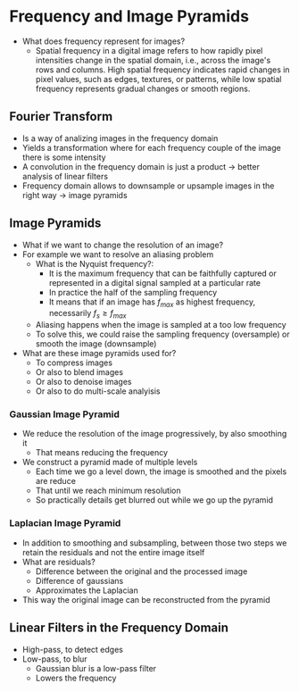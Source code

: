 # Frequency and Image Pyramids

- What does frequency represent for images?
  - Spatial frequency in a digital image refers to how rapidly pixel intensities change in the spatial domain, i.e., across the image's rows and columns. High spatial frequency indicates rapid changes in pixel values, such as edges, textures, or patterns, while low spatial frequency represents gradual changes or smooth regions.

## Fourier Transform

- Is a way of analizing images in the frequency domain
- Yields a transformation where for each frequency couple of the image there is some intensity
- A convolution in the frequency domain is just a product $\rightarrow$ better analysis of linear filters
- Frequency domain allows to downsample or upsample images in the right way $\rightarrow$ image pyramids

## Image Pyramids

- What if we want to change the resolution of an image?
- For example we want to resolve an aliasing problem
  - What is the Nyquist frequency?:
    - It is the maximum frequency that can be faithfully captured or represented in a digital signal sampled at a particular rate
    - In practice the half of the sampling frequency
    - It means that if an image has $f_{max}$ as highest frequency, necessarily $f_s \geq f_{max}$
  - Aliasing happens when the image is sampled at a too low frequency
  - To solve this, we could raise the sampling frequency (oversample) or smooth the image (downsample)
- What are these image pyramids used for?
  - To compress images
  - Or also to blend images
  - Or also to denoise images
  - Or also to do multi-scale analyisis

### Gaussian Image Pyramid

- We reduce the resolution of the image progressively, by also smoothing it
  - That means reducing the frequency
- We construct a pyramid made of multiple levels
  - Each time we go a level down, the image is smoothed and the pixels are reduce
  - That until we reach minimum resolution
  - So practically details get blurred out while we go up the pyramid

### Laplacian Image Pyramid

- In addition to smoothing and subsampling, between those two steps we retain the residuals and not the entire image itself
- What are residuals?
  - Difference between the original and the processed image
  - Difference of gaussians
  - Approximates the Laplacian
- This way the original image can be reconstructed from the pyramid

## Linear Filters in the Frequency Domain

- High-pass, to detect edges
- Low-pass, to blur
  - Gaussian blur is a low-pass filter
  - Lowers the frequency
